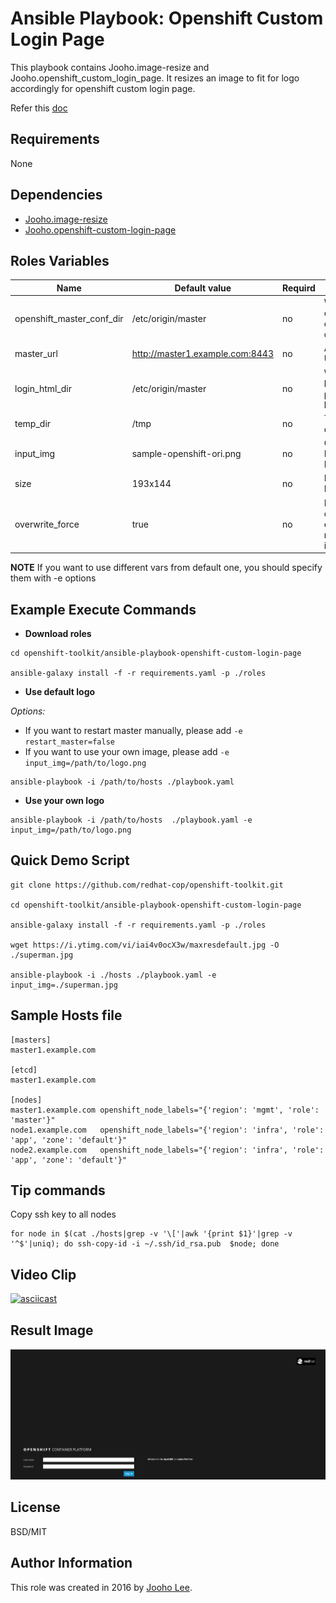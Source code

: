 Ansible Playbook: Openshift Custom Login Page
=========

This playbook contains Jooho.image-resize and Jooho.openshift_custom_login_page.
It resizes an image to fit for logo accordingly for openshift custom login page. 

Refer this [doc](https://goo.gl/2L45bJ)

Requirements
------------
None

Dependencies
------------

- [Jooho.image-resize](https://galaxy.ansible.com/Jooho/image-resize/)
- [Jooho.openshift-custom-login-page](https://galaxy.ansible.com/Jooho/openshift-custom-login-page/)

Roles Variables
--------------

| Name                      | Default value                         |        Requird       | Description                                                                 |
|---------------------------|---------------------------------------|----------------------|-----------------------------------------------------------------------------|
| openshift_master_conf_dir | /etc/origin/master                    |         no           | Where openshift configuation dir is                                         |
| master_url                | http://master1.example.com:8443       |         no           | API Server URL                                                              |
| login_html_dir            | /etc/origin/master                    |         no           | Where new login html page will locate                                       |
| temp_dir                  | /tmp                                  |         no           | Temp directory                                                              |
| input_img                 | sample-openshift-ori.png              |         no           | Original Image InputPath                                                    |
| size                      | 193x144                               |         no           | Resized Image Size                                                          |
| overwrite_force           | true                                  |         no           | If true, it overwrite exist resized image

**NOTE**
If you want to use different vars from default one, you should specify them with -e options

Example Execute Commands
-----------------------

- **Download roles**
~~~
cd openshift-toolkit/ansible-playbook-openshift-custom-login-page

ansible-galaxy install -f -r requirements.yaml -p ./roles
~~~

- **Use default logo**

*Options:*
  - If you want to restart master manually, please add `-e restart_master=false`
  - If you want to use your own image, please add `-e input_img=/path/to/logo.png`

~~~
ansible-playbook -i /path/to/hosts ./playbook.yaml                           
~~~

- **Use your own logo**
~~~
ansible-playbook -i /path/to/hosts  ./playbook.yaml -e input_img=/path/to/logo.png
~~~

Quick Demo Script
----------------
```
git clone https://github.com/redhat-cop/openshift-toolkit.git

cd openshift-toolkit/ansible-playbook-openshift-custom-login-page

ansible-galaxy install -f -r requirements.yaml -p ./roles

wget https://i.ytimg.com/vi/iai4v0ocX3w/maxresdefault.jpg -O ./superman.jpg

ansible-playbook -i ./hosts ./playbook.yaml -e input_img=./superman.jpg

```

Sample Hosts file
------------------

```
[masters]
master1.example.com

[etcd]
master1.example.com

[nodes]
master1.example.com openshift_node_labels="{'region': 'mgmt', 'role': 'master'}"
node1.example.com   openshift_node_labels="{'region': 'infra', 'role': 'app', 'zone': 'default'}"
node2.example.com   openshift_node_labels="{'region': 'infra', 'role': 'app', 'zone': 'default'}"
```

Tip commands
-------------
Copy ssh key to all nodes
~~~
for node in $(cat ./hosts|grep -v '\['|awk '{print $1}'|grep -v '^$'|uniq); do ssh-copy-id -i ~/.ssh/id_rsa.pub  $node; done
~~~

Video Clip
----------
[![asciicast](https://asciinema.org/a/144986.png)](https://asciinema.org/a/144986)


Result Image
------------
![alt Result](./result.png)

License
-------

BSD/MIT

Author Information
------------------

This role was created in 2016 by [Jooho Lee](http://github.com/jooho).

